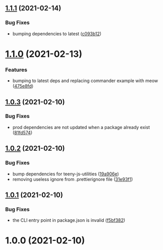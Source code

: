 ## [1.1.1](https://github.com/aversini/generator-teeny-nm/compare/v1.1.0...v1.1.1) (2021-02-14)


### Bug Fixes

* bumping dependencies to latest ([c093b12](https://github.com/aversini/generator-teeny-nm/commit/c093b126c0bbaa3934437afc7ff011c3361fccda))



# [1.1.0](https://github.com/aversini/generator-teeny-nm/compare/v1.0.3...v1.1.0) (2021-02-13)


### Features

* bumping to latest deps and replacing commander example with meow ([475e8fd](https://github.com/aversini/generator-teeny-nm/commit/475e8fde432b30ec44787b25ca2bca5123053c9b))



## [1.0.3](https://github.com/aversini/generator-teeny-nm/compare/v1.0.2...v1.0.3) (2021-02-10)


### Bug Fixes

* prod dependencies are not updated when a package already exist ([81fd574](https://github.com/aversini/generator-teeny-nm/commit/81fd5745f265c8871a94e4cfd76251d1bc2f6079))



## [1.0.2](https://github.com/aversini/generator-teeny-nm/compare/v1.0.1...v1.0.2) (2021-02-10)


### Bug Fixes

* bump dependencies for teeny-js-utilities ([19a906e](https://github.com/aversini/generator-teeny-nm/commit/19a906e8d85c2e436a7bde46a0f31b5e6c5512c3))
* removing useless ignore from .prettierignore file ([31e93f1](https://github.com/aversini/generator-teeny-nm/commit/31e93f10319e1665f736feb506d8fd567da146e8))



## [1.0.1](https://github.com/aversini/generator-teeny-nm/compare/v1.0.0...v1.0.1) (2021-02-10)


### Bug Fixes

* the CLI entry point in package.json is invalid ([f5bf382](https://github.com/aversini/generator-teeny-nm/commit/f5bf382f9eb2665ae017f1d2479d79700da10f02))



# 1.0.0 (2021-02-10)



